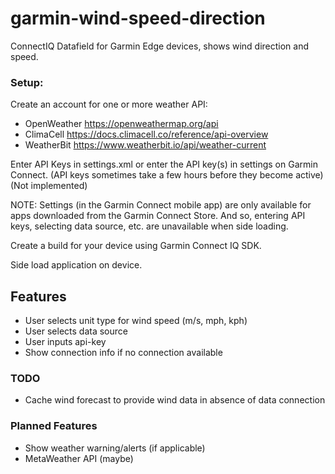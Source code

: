 # garmin-wind-speed-direction
ConnectIQ Datafield for Garmin Edge devices, shows wind direction and speed.

### Setup:
Create an account for one or more weather API:

  - OpenWeather https://openweathermap.org/api
  - ClimaCell https://docs.climacell.co/reference/api-overview
  - WeatherBit https://www.weatherbit.io/api/weather-current

Enter API Keys in settings.xml or enter the API key(s) in settings on Garmin Connect. (API keys sometimes take a few hours before they become active) (Not implemented)

NOTE: Settings (in the Garmin Connect mobile app) are only available for apps downloaded from the Garmin Connect Store. And so, entering API keys, selecting data source, etc. are unavailable when side loading.

Create a build for your device using Garmin Connect IQ SDK.

Side load application on device.

## Features
  - User selects unit type for wind speed (m/s, mph, kph)
  - User selects data source
  - User inputs api-key
  - Show connection info if no connection available
  
### TODO
  - Cache wind forecast to provide wind data in absence of data connection


### Planned Features
  - Show weather warning/alerts (if applicable)
  - MetaWeather API (maybe)